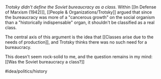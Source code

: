*Trotsky didn't define the Soviet bureaucracy as a class.* Within [[In Defense of Marxism (1942)]], [[People & Organizations/Trotsky]] argued that since the bureaucracy was more of a "cancerous growth" on the social organism than a "historically indispensable" organ, it shouldn't be classified as a real class. 

The central axis of this argument is the idea that [[Classes arise due to the needs of production]], and Trotsky thinks there was no such need for a bureaucracy. 

This doesn't seem rock-solid to me, and the question remains in my mind: [[Was the Soviet bureaucracy a class?]]

#idea/politics/history 
